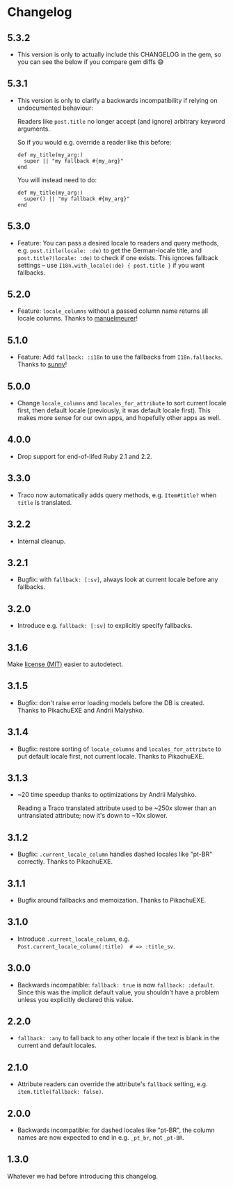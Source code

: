 # Changelog

## 5.3.2

* This version is only to actually include this CHANGELOG in the gem, so you can see the below if you compare gem diffs 😅

## 5.3.1

* This version is only to clarify a backwards incompatibility if relying on undocumented behaviour:

  Readers like `post.title` no longer accept (and ignore) arbitrary keyword arguments.

  So if you would e.g. override a reader like this before:

      def my_title(my_arg:)
        super || "my fallback #{my_arg}"
      end

  You will instead need to do:

      def my_title(my_arg:)
        super() || "my fallback #{my_arg}"
      end

## 5.3.0

* Feature: You can pass a desired locale to readers and query methods, e.g. `post.title(locale: :de)` to get the German-locale title, and `post.title?(locale: :de)` to check if one exists. This ignores fallback settings – use `I18n.with_locale(:de) { post.title }` if you want fallbacks.

## 5.2.0

* Feature: `locale_columns` without a passed column name returns all locale columns. Thanks to [manuelmeurer](https://github.com/manuelmeurer)!

## 5.1.0

* Feature: Add `fallback: :i18n` to use the fallbacks from `I18n.fallbacks`. Thanks to [sunny](https://github.com/sunny)!

## 5.0.0

* Change `locale_columns` and `locales_for_attribute` to sort current locale first, then default locale (previously, it was default locale first). This makes more sense for our own apps, and hopefully other apps as well.

## 4.0.0

* Drop support for end-of-lifed Ruby 2.1 and 2.2.

## 3.3.0

* Traco now automatically adds query methods, e.g. `Item#title?` when `title` is translated.

## 3.2.2

* Internal cleanup.

## 3.2.1

* Bugfix: with `fallback: [:sv]`, always look at current locale before any fallbacks.

## 3.2.0

* Introduce e.g. `fallback: [:sv]` to explicitly specify fallbacks.

## 3.1.6

Make [license (MIT)](LICENSE.txt) easier to autodetect.

## 3.1.5

* Bugfix: don't raise error loading models before the DB is created. Thanks to PikachuEXE and Andrii Malyshko.

## 3.1.4

* Bugfix: restore sorting of `locale_columns` and `locales_for_attribute` to put default locale first, not current locale. Thanks to PikachuEXE.

## 3.1.3

 * ~20 time speedup thanks to optimizations by Andrii Malyshko.

   Reading a Traco translated attribute used to be ~250x slower than an untranslated attribute; now it's down to ~10x slower.

## 3.1.2

* Bugfix: `.current_locale_column` handles dashed locales like "pt-BR" correctly. Thanks to PikachuEXE.

## 3.1.1

* Bugfix around fallbacks and memoization. Thanks to PikachuEXE.

## 3.1.0

* Introduce `.current_locale_column`, e.g. `Post.current_locale_column(:title)  # => :title_sv`.

## 3.0.0

* Backwards incompatible: `fallback: true` is now `fallback: :default`. Since this was the implicit default value, you shouldn't have a problem unless you explicitly declared this value.

## 2.2.0

* `fallback: :any` to fall back to any other locale if the text is blank in the current and default locales.

## 2.1.0

* Attribute readers can override the attribute's `fallback` setting, e.g. `item.title(fallback: false)`.

## 2.0.0

* Backwards incompatible: for dashed locales like "pt-BR", the column names are now expected to end in e.g. `_pt_br`, not `_pt-BR`.

## 1.3.0

Whatever we had before introducing this changelog.
